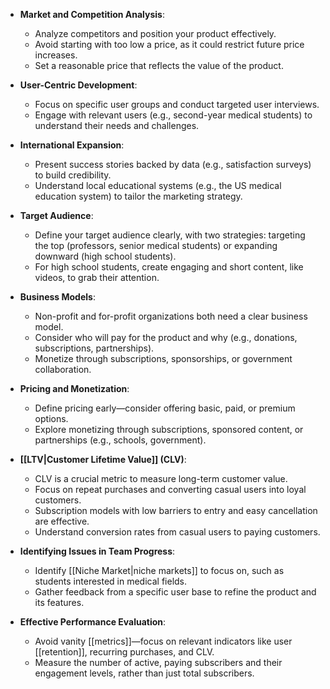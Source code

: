
- **Market and Competition Analysis**:
    
    - Analyze competitors and position your product effectively.
    - Avoid starting with too low a price, as it could restrict future price increases.
    - Set a reasonable price that reflects the value of the product.
- **User-Centric Development**:
    
    - Focus on specific user groups and conduct targeted user interviews.
    - Engage with relevant users (e.g., second-year medical students) to understand their needs and challenges.
- **International Expansion**:
    
    - Present success stories backed by data (e.g., satisfaction surveys) to build credibility.
    - Understand local educational systems (e.g., the US medical education system) to tailor the marketing strategy.
- **Target Audience**:
    
    - Define your target audience clearly, with two strategies: targeting the top (professors, senior medical students) or expanding downward (high school students).
    - For high school students, create engaging and short content, like videos, to grab their attention.
- **Business Models**:
    
    - Non-profit and for-profit organizations both need a clear business model.
    - Consider who will pay for the product and why (e.g., donations, subscriptions, partnerships).
    - Monetize through subscriptions, sponsorships, or government collaboration.
- **Pricing and Monetization**:
    
    - Define pricing early—consider offering basic, paid, or premium options.
    - Explore monetizing through subscriptions, sponsored content, or partnerships (e.g., schools, government).
- **[[LTV|Customer Lifetime Value]] (CLV)**:
    
    - CLV is a crucial metric to measure long-term customer value.
    - Focus on repeat purchases and converting casual users into loyal customers.
    - Subscription models with low barriers to entry and easy cancellation are effective.
    - Understand conversion rates from casual users to paying customers.
- **Identifying Issues in Team Progress**:
    
    - Identify [[Niche Market|niche markets]] to focus on, such as students interested in medical fields.
    - Gather feedback from a specific user base to refine the product and its features.
- **Effective Performance Evaluation**:
    
    - Avoid vanity [[metrics]]—focus on relevant indicators like user [[retention]], recurring purchases, and CLV.
    - Measure the number of active, paying subscribers and their engagement levels, rather than just total subscribers.
